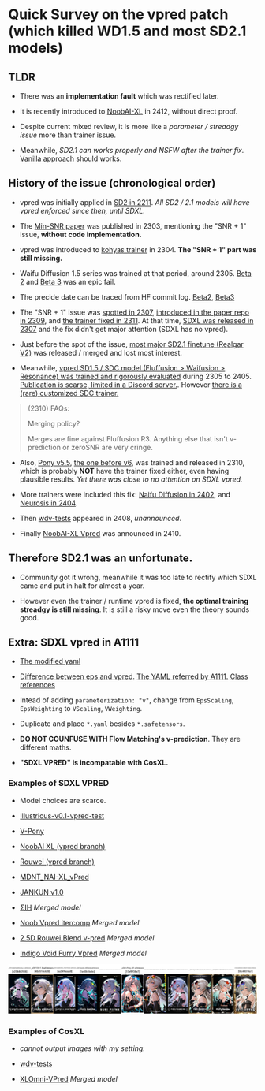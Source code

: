 # Quick Survey on the vpred patch (which killed WD1.5 and most SD2.1 models) #

## TLDR ##

- There was an **implementation fault** which was rectified later.

- It is recently introduced to [NoobAI-XL](https://huggingface.co/Laxhar/noobai-XL-Vpred-0.9r/commit/96dc1b7a82474d1b6bfa23725de1540679a9c0df) in 2412, without direct proof.

- Despite current mixed review, it is more like a *parameter / streadgy issue* more than trainer issue.

- Meanwhile, *SD2.1 can works properly and NSFW after the trainer fix.* [Vanilla approach](../ch06) should works.

## History of the issue (chronological order) ##

- vpred was initially applied in [SD2 in 2211](https://huggingface.co/stabilityai/stable-diffusion-2-base/commit/d65c7580f058a24da4fee25ce948c25147d3bd1f). *All SD2 / 2.1 models will have vpred enforced since then, until SDXL.*

- The [Min-SNR paper](https://arxiv.org/abs/2303.09556) was published in 2303, mentioning the "SNR + 1" issue, **without code implementation.**

- vpred was introduced to [kohyas trainer](https://github.com/kohya-ss/sd-scripts/pull/308) in 2304. **The "SNR + 1" part was still missing.**

- Waifu Diffusion 1.5 series was trained at that period, around 2305. [Beta 2](https://cafeai.notion.site/WD-1-5-Beta-2-Release-Notes-2852db5a9cdd456ba52fc5730b91acfd) and [Beta 3](https://saltacc.notion.site/WD-1-5-Beta-3-Release-Notes-1e35a0ed1bb24c5b93ec79c45c217f63) was an epic fail. 

- The precide date can be traced from HF commit log. [Beta2](https://huggingface.co/waifu-diffusion/wd-1-5-beta2/commit/552da11cf44c9d35652e6de9677a90125a3d5226), [Beta3](https://huggingface.co/waifu-diffusion/wd-1-5-beta3/commit/bf201b89c6b477316c04b672604e8c18a37d3d86)

- The "SNR + 1" issue was [spotted in 2307](https://github.com/kohya-ss/sd-scripts/issues/673), [introduced in the paper repo in 2309](https://github.com/TiankaiHang/Min-SNR-Diffusion-Training/commit/46d0f16117529854da1630ccd316da373245cf97), and [the trainer fixed in 2311](https://github.com/kohya-ss/sd-scripts/pull/934/files). At that time, [SDXL was released in 2307](https://huggingface.co/stabilityai/stable-diffusion-xl-base-1.0/commit/f298da3c058bd8f1f1c62f3ecfa775244a243897) and the fix didn't get major attention (SDXL has no vpred).

- Just before the spot of the issue, [most major SD2.1 finetune (Realgar V2)](https://civitai.com/models/70713?modelVersionId=111505) was released / merged and lost most interest.

- Meanwhile, [vpred SD1.5 / SDC model (Fluffusion > Waifusion > Resonance) was trained and rigorously evaluated](https://rentry.org/fluffusion) during 2305 to 2405. [Publication is scarse, limited in a Discord server.](https://discord.gg/6ecrczvP). However [there is a (rare) customized SDC trainer.](https://github.com/Jordach/CascadeTuner)

> (2310) FAQs:
>
> Merging policy?
>
> Merges are fine against Fluffusion R3. Anything else that isn't v-prediction or zeroSNR are very cringe.

- Also, [Pony v5.5](https://civitai.com/models/95367/pony-diffusion-v5), [the one before v6](../ch02/pony_sd.md), was trained and released in 2310, which is probably **NOT** have the trainer fixed either, even having plausible results. *Yet there was close to no attention on SDXL vpred.*

- More trainers were included this fix: [Naifu Diffusion in 2402](https://github.com/Mikubill/naifu/blob/main/modules/scheduler_utils.py), and [Neurosis in 2404](https://github.com/neggles/neurosis/commit/657531c7ab785684d331d1b03a3df406e43dc0c8).

- Then [wdv-tests](https://huggingface.co/waifu-diffusion/wdv-tests/commit/03141d45a2a7b7d0499985663b98b285934cce29) appeared in 2408, *unannounced*.

- Finally [NoobAI-XL Vpred](https://huggingface.co/Laxhar/noob_sdxl_v_pred_test/commit/21586b1289c63a53f33954c9a9f7ab4537478954) was announced in 2410.

## Therefore SD2.1 was an unfortunate. ##

- Community got it wrong, meanwhile it was too late to rectify which SDXL came and put in halt for almost a year.

- However even the trainer / runtime vpred is fixed, **the optimal training streadgy is still missing**. It is still a risky move even the theory sounds good.

## Extra: SDXL vpred in A1111 ##

- [The modified yaml](../ch06/sd-scripts-runtime/sd_xl_base_vpred.yaml)

- [Difference between eps and vpred](https://www.diffchecker.com/c2ekLmwv/). [The YAML referred by A1111.](https://github.com/Stability-AI/generative-models/blob/main/configs/inference/sd_xl_base.yaml) [Class references](https://github.com/Stability-AI/generative-models/blob/main/sgm/modules/diffusionmodules/denoiser_weighting.py)

- Intead of adding `parameterization: "v"`, change from `EpsScaling`, `EpsWeighting` to `VScaling`, `VWeighting`.

- Duplicate and place `*.yaml` besides `*.safetensors`.

- **DO NOT COUNFUSE WITH Flow Matching's v-prediction**. They are different maths.

- **"SDXL VPRED" is incompatable with CosXL.**

### Examples of SDXL VPRED ### 

- Model choices are scarce.

- [Illustrious-v0.1-vpred-test](https://huggingface.co/AngelBottomless/Illustrious-v0.1-vpred-test/blob/main/20250101_convert_H100bs256rate2e_2debiasoffset/20250101_convert_H100bs256rate2e_2debiasoffset-step00056350.safetensors)

- [V-Pony](https://civitai.com/models/684052/v-pony)

- [NoobAI XL (vpred branch)](https://civitai.com/models/833294?modelVersionId=1190596)

- [Rouwei (vpred branch)](https://civitai.com/models/950531?modelVersionId=1882934)

- [MDNT_NAI-XL_vPred](https://civitai.com/models/1209786/mdntnai-xlvpred)

- [JANKUN v1.0](https://civitai.com/models/1365244/jankun-v10-based-on-noob-vpred-10-huge-improvements)

- [ΣΙΗ](https://civitai.com/models/1217645/sih) *Merged model*

- [Noob Vpred itercomp](https://civitai.com/models/980544/noob-vpred-itercomp-merge) *Merged model*

- [2.5D Rouwei Blend v-pred](https://civitai.com/models/1622108/25d-rouwei-blend-v-pred) *Merged model*
 
- [Indigo Void Furry Vpred](https://civitai.com/models/1484845/indigo-void-furry-vpred-furry-noobai-v-pred) *Merged model*

![xyz_grid-0021-1970245595-8448-1674-6-48-20250824160058.jpg](./img/xyz_grid-0021-1970245595-8448-1674-6-48-20250824160058.jpg)

### Examples of CosXL ###

- *cannot output images with my setting.*

- [wdv-tests](https://huggingface.co/waifu-diffusion/wdv-tests)

- [XLOmni-VPred](https://huggingface.co/Clybius/XLOmni-Models/blob/main/XLOmni-VPred_00001_.safetensors) *Merged model*